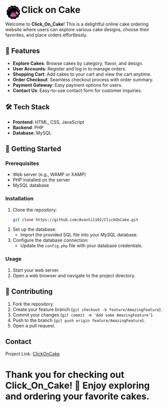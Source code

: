 # <img src = "Assets/Logo.jpg" alt="Logo" height ="50" align="left"> Click on Cake 
Welcome to **Click_On_Cake**! This is a delightful online cake ordering website where users can explore various cake designs, choose their favorites, and place orders effortlessly.


## 🎨 Features

- **Explore Cakes**: Browse cakes by category, flavor, and design.
- **User Accounts**: Register and log in to manage orders.
- **Shopping Cart**: Add cakes to your cart and view the cart anytime.
- **Order Checkout**: Seamless checkout process with order summary.
- **Payment Gateway**: Easy payment options for users.
- **Contact Us**: Easy-to-use contact form for customer inquiries.

## 🛠️ Tech Stack

- **Frontend**: HTML, CSS, JavaScript
- **Backend**: PHP
- **Database**: MySQL

## 🚀 Getting Started

### Prerequisites

- Web server (e.g., WAMP or XAMP)
- PHP installed on the server
- MySQL database

### Installation

1. Clone the repository:
    ```sh
    git clone https://github.com/Avanti1102/ClickOnCake.git
    ```
2. Set up the database:
    - Import the provided SQL file into your MySQL database.
3. Configure the database connection:
    - Update the `config.php` file with your database credentials.

### Usage

1. Start your web server.
2. Open a web browser and navigate to the project directory.

## 🌟 Contributing

1. Fork the repository.
2. Create your feature branch (`git checkout -b feature/AmazingFeature`).
3. Commit your changes (`git commit -m 'Add some AmazingFeature'`).
4. Push to the branch (`git push origin feature/AmazingFeature`).
5. Open a pull request.


## Contact

Project Link: [ClickOnCake](https://github.com/Avanti1102/ClickOnCake)

# Thank you for checking out Click_On_Cake! 🎂 Enjoy exploring and ordering your favorite cakes.
